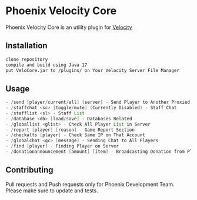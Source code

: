 # Phoenix Velocity Core

Phoenix Velocity Core is an  utility plugin for [Velocity](https://papermc.io/software/velocity)
## Installation



```bash
clone repository
compile and build using Java 17
put VeloCore.jar to /plugins/ on Your Velocity Server File Manager
```

## Usage

```java
- /send [player/current/all] [server] - Send Player to Another Proxied Server
- /staffchat <sc> [toggle/mute] (Currently Disabled) - Staff Chat
- /stafflist <sl> - Staff List
- /database <db> [load/save] - Databases Related
- /globallist <glist> - Check All Player List in Server
- /report [player] [reason] - Game Report Section
- /checkalts [player] - Check Same IP on That Account
- /globalchat <gc> [message] - Sending Chat to All Players
- /find [player] - Finding Player on Server
- /donationannouncement [amount] [item] - Broadcasting Donation from Player
```

## Contributing

Pull requests and Push requests only for Phoenix Development Team.
Please make sure to update and tests.
